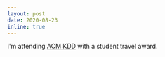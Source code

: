 ```yaml
---
layout: post
date: 2020-08-23
inline: true
---
```


I'm attending [ACM KDD](https://www.kdd.org/kdd2020/) with a student travel award.
